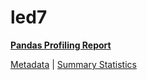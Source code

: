 # led7

[**Pandas Profiling Report**](https://epistasislab.github.io/penn-ml-benchmarks/profile/led7.html)

[Metadata](metadata.yaml) | [Summary Statistics](summary_stats.tsv)
